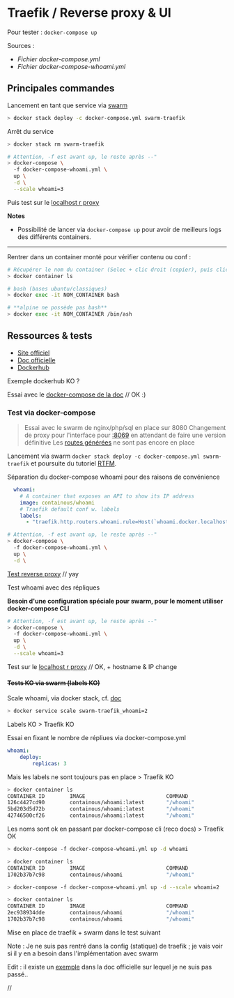 # Traefik / Reverse proxy & UI

Pour tester : `docker-compose up`

Sources :

- *Fichier docker-compose.yml*
- *Fichier docker-compose-whoami.yml*



## Principales commandes

Lancement en tant que service via [swarm](https://docs.docker.com/get-started/part4/)

```bash
> docker stack deploy -c docker-compose.yml swarm-traefik
```

Arrêt du service

```bash
> docker stack rm swarm-traefik
```

```bash
# Attention, -f est avant up, le reste après --"
> docker-compose \
  -f docker-compose-whoami.yml \
  up \
  -d \
  --scale whoami=3
```

Puis test sur le [localhost r proxy](http://whoami.docker.localhost/)

**Notes**

- Possibilité de lancer via `docker-compose up` pour avoir de meilleurs logs des différents containers.

---

Rentrer dans un container monté pour vérifier contenu ou conf :

```bash
# Récupérer le nom du container (Selec + clic droit (copier), puis clic droit (coller)) 
> docker container ls 

# bash (bases ubuntu/classiques)
> docker exec -it NOM_CONTAINER bash 

# **alpine ne possède pas bash**
> docker exec -it NOM_CONTAINER /bin/ash 
```



## Ressources & tests

- [Site officiel](https://containo.us/traefik/)
- [Doc officielle](https://docs.traefik.io/)
- [Dockerhub](https://hub.docker.com/_/traefik)


Exemple dockerhub KO ?

Essai avec le [docker-compose de la doc](https://docs.traefik.io/getting-started/quick-start/) // OK :)


### Test via docker-compose

> Essai avec le swarm de nginx/php/sql en place sur 8080
> Changement de proxy pour l'interface pour [:8069](http://localhost:8069/) en attendant de faire une version définitive
> Les [routes générées](http://test-whoami.docker.localhost/) ne sont pas encore en place

Lancement via swarm `docker stack deploy -c docker-compose.yml swarm-traefik` et poursuite du tutoriel [RTFM](https://docs.traefik.io/getting-started/quick-start/).

Séparation du docker-compose whoami pour des raisons de convénience

```yaml
  whoami:
    # A container that exposes an API to show its IP address
    image: containous/whoami
    # Traefik default conf w. labels
    labels:
      - "traefik.http.routers.whoami.rule=Host(`whoami.docker.localhost`)"
```

```bash
# Attention, -f est avant up, le reste après --"
> docker-compose \
  -f docker-compose-whoami.yml \
  up \
  -d \
```

[Test reverse proxy](http://whoami.docker.localhost/) // yay

Test whoami avec des répliques

**Besoin d'une configuration spéciale pour swarm, pour le moment utiliser docker-compose CLI**

```bash
# Attention, -f est avant up, le reste après --"
> docker-compose \
  -f docker-compose-whoami.yml \
  up \
  -d \
  --scale whoami=3
```

Test sur le [localhost r proxy](http://whoami.docker.localhost/) // OK, + hostname & IP change


#### ~~Tests KO via swarm (labels KO)~~

Scale whoami, via docker stack, cf. [doc](https://docs.docker.com/engine/reference/commandline/service_scale/)

```bash
> docker service scale swarm-traefik_whoami=2
```

Labels KO > Traefik KO

Essai en fixant le nombre de répliues via docker-compose.yml

```yaml
whoami:
    deploy:
        replicas: 3
```

Mais les labels ne sont toujours pas en place > Traefik KO

```bash
> docker container ls
CONTAINER ID        IMAGE                          COMMAND                  CREATED             STATUS                  PORTS                 NAMES
126c4427cd90        containous/whoami:latest       "/whoami"                5 seconds ago       Up 1 second             80/tcp                swarm-traefik_whoami.2.pk8ql5jbf13d76c479onmluxb
5bd203d5d72b        containous/whoami:latest       "/whoami"                5 seconds ago       Up Less than a second   80/tcp                swarm-traefik_whoami.3.6flip3rs6j1ooywvo8g51l8j8
42746500cf26        containous/whoami:latest       "/whoami"                5 seconds ago       Up Less than a second   80/tcp                swarm-traefik_whoami.1.w6fanvsnrwkg7z9hklta5vcrz
```

Les noms sont ok en passant par docker-compose cli (reco docs) > Traefik OK

```bash
> docker-compose -f docker-compose-whoami.yml up -d whoami

> docker container ls
CONTAINER ID        IMAGE                          COMMAND                  CREATED             STATUS              PORTS                 NAMES
1702b37b7c98        containous/whoami              "/whoami"                5 seconds ago       Up 3 seconds        80/tcp                04-traefik_whoami_1

> docker-compose -f docker-compose-whoami.yml up -d --scale whoami=2

> docker container ls
CONTAINER ID        IMAGE                          COMMAND                  CREATED             STATUS              PORTS                 NAMES
2ec938934dde        containous/whoami              "/whoami"                5 seconds ago       Up 4 seconds        80/tcp                04-traefik_whoami_2
1702b37b7c98        containous/whoami              "/whoami"                25 seconds ago      Up 24 seconds       80/tcp                04-traefik_whoami_1
```

Mise en place de traefik + swarm dans le test suivant

Note : Je ne suis pas rentré dans la config (statique) de traefik ; je vais voir si il y en a besoin dans l'implémentation avec swarm

Edit : il existe un [exemple](https://docs.traefik.io/user-guides/docker-compose/basic-example/) dans la doc officielle sur lequel je ne suis pas passé..





























//

